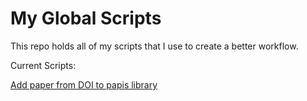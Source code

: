 # My Global Scripts #

This repo holds all of my scripts that I use to create a better workflow.

Current Scripts:

[Add paper from DOI to papis library](./add-paper-to-library.sh)
